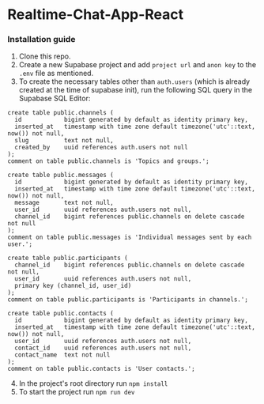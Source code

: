 # Realtime-Chat-App-React

### Installation guide
1. Clone this repo.
2. Create a new Supabase project and add `project url` and `anon key` to the `.env` file as mentioned.
3. To create the necessary tables other than `auth.users` (which is already created at the time of supabase init), run the following SQL query in the Supabase SQL Editor:
```
create table public.channels (
  id            bigint generated by default as identity primary key,
  inserted_at   timestamp with time zone default timezone('utc'::text, now()) not null,
  slug          text not null,
  created_by    uuid references auth.users not null
);
comment on table public.channels is 'Topics and groups.';

create table public.messages (
  id            bigint generated by default as identity primary key,
  inserted_at   timestamp with time zone default timezone('utc'::text, now()) not null,
  message       text not null,
  user_id       uuid references auth.users not null,
  channel_id    bigint references public.channels on delete cascade not null
);
comment on table public.messages is 'Individual messages sent by each user.';

create table public.participants (
  channel_id    bigint references public.channels on delete cascade not null,
  user_id       uuid references auth.users not null,
  primary key (channel_id, user_id)
);
comment on table public.participants is 'Participants in channels.';

create table public.contacts (
  id            bigint generated by default as identity primary key,
  inserted_at   timestamp with time zone default timezone('utc'::text, now()) not null,
  user_id       uuid references auth.users not null,
  contact_id    uuid references auth.users not null,
  contact_name  text not null
);
comment on table public.contacts is 'User contacts.';
```
4. In the project's root directory run `npm install`
5. To start the project run `npm run dev`